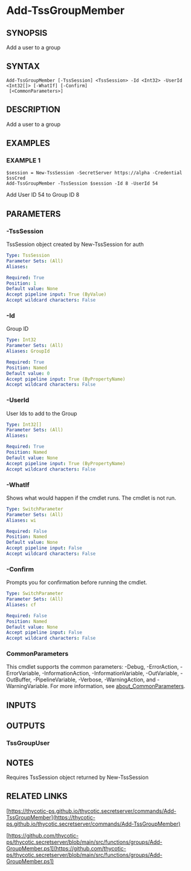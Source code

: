 # Add-TssGroupMember

## SYNOPSIS
Add a user to a group

## SYNTAX

```
Add-TssGroupMember [-TssSession] <TssSession> -Id <Int32> -UserId <Int32[]> [-WhatIf] [-Confirm]
 [<CommonParameters>]
```

## DESCRIPTION
Add a user to a group

## EXAMPLES

### EXAMPLE 1
```
$session = New-TssSession -SecretServer https://alpha -Credential $ssCred
Add-TssGroupMember -TssSession $session -Id 8 -UserId 54
```

Add User ID 54 to Group ID 8

## PARAMETERS

### -TssSession
TssSession object created by New-TssSession for auth

```yaml
Type: TssSession
Parameter Sets: (All)
Aliases:

Required: True
Position: 1
Default value: None
Accept pipeline input: True (ByValue)
Accept wildcard characters: False
```

### -Id
Group ID

```yaml
Type: Int32
Parameter Sets: (All)
Aliases: GroupId

Required: True
Position: Named
Default value: 0
Accept pipeline input: True (ByPropertyName)
Accept wildcard characters: False
```

### -UserId
User Ids to add to the Group

```yaml
Type: Int32[]
Parameter Sets: (All)
Aliases:

Required: True
Position: Named
Default value: None
Accept pipeline input: True (ByPropertyName)
Accept wildcard characters: False
```

### -WhatIf
Shows what would happen if the cmdlet runs.
The cmdlet is not run.

```yaml
Type: SwitchParameter
Parameter Sets: (All)
Aliases: wi

Required: False
Position: Named
Default value: None
Accept pipeline input: False
Accept wildcard characters: False
```

### -Confirm
Prompts you for confirmation before running the cmdlet.

```yaml
Type: SwitchParameter
Parameter Sets: (All)
Aliases: cf

Required: False
Position: Named
Default value: None
Accept pipeline input: False
Accept wildcard characters: False
```

### CommonParameters
This cmdlet supports the common parameters: -Debug, -ErrorAction, -ErrorVariable, -InformationAction, -InformationVariable, -OutVariable, -OutBuffer, -PipelineVariable, -Verbose, -WarningAction, and -WarningVariable. For more information, see [about_CommonParameters](http://go.microsoft.com/fwlink/?LinkID=113216).

## INPUTS

## OUTPUTS

### TssGroupUser
## NOTES
Requires TssSession object returned by New-TssSession

## RELATED LINKS

[https://thycotic-ps.github.io/thycotic.secretserver/commands/Add-TssGroupMember](https://thycotic-ps.github.io/thycotic.secretserver/commands/Add-TssGroupMember)

[https://github.com/thycotic-ps/thycotic.secretserver/blob/main/src/functions/groups/Add-GroupMember.ps1](https://github.com/thycotic-ps/thycotic.secretserver/blob/main/src/functions/groups/Add-GroupMember.ps1)

